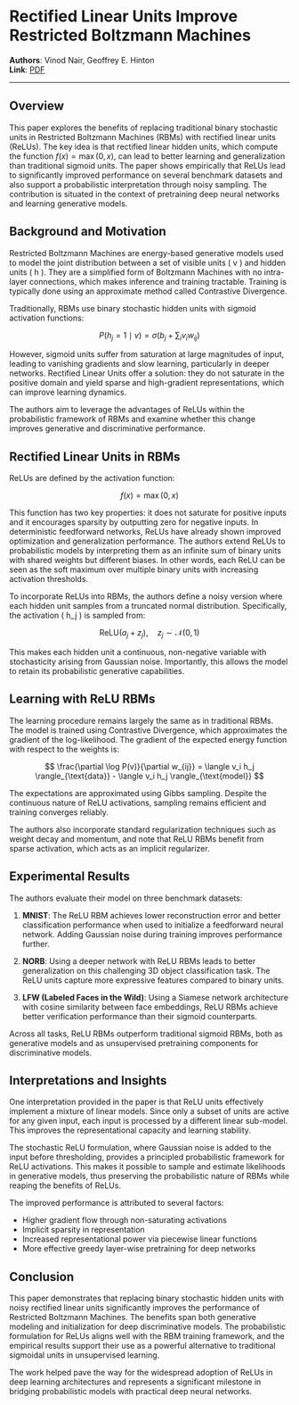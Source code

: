 # Rectified Linear Units Improve Restricted Boltzmann Machines

**Authors**: Vinod Nair, Geoffrey E. Hinton  
**Link**: [PDF](https://www.cs.toronto.edu/~hinton/absps/reluICML.pdf)

---

## Overview

This paper explores the benefits of replacing traditional binary stochastic units in Restricted Boltzmann Machines (RBMs) with rectified linear units (ReLUs). The key idea is that rectified linear hidden units, which compute the function $f(x) = \max(0, x)$, can lead to better learning and generalization than traditional sigmoid units. The paper shows empirically that ReLUs lead to significantly improved performance on several benchmark datasets and also support a probabilistic interpretation through noisy sampling. The contribution is situated in the context of pretraining deep neural networks and learning generative models.

## Background and Motivation

Restricted Boltzmann Machines are energy-based generative models used to model the joint distribution between a set of visible units \( v \) and hidden units \( h \). They are a simplified form of Boltzmann Machines with no intra-layer connections, which makes inference and training tractable. Training is typically done using an approximate method called Contrastive Divergence.

Traditionally, RBMs use binary stochastic hidden units with sigmoid activation functions:

$$
P(h_j = 1 \mid v) = \sigma\left(b_j + \sum_i v_i w_{ij}\right)
$$

However, sigmoid units suffer from saturation at large magnitudes of input, leading to vanishing gradients and slow learning, particularly in deeper networks. Rectified Linear Units offer a solution: they do not saturate in the positive domain and yield sparse and high-gradient representations, which can improve learning dynamics.

The authors aim to leverage the advantages of ReLUs within the probabilistic framework of RBMs and examine whether this change improves generative and discriminative performance.

## Rectified Linear Units in RBMs

ReLUs are defined by the activation function:

$$
f(x) = \max(0, x)
$$

This function has two key properties: it does not saturate for positive inputs and it encourages sparsity by outputting zero for negative inputs. In deterministic feedforward networks, ReLUs have already shown improved optimization and generalization performance. The authors extend ReLUs to probabilistic models by interpreting them as an infinite sum of binary units with shared weights but different biases. In other words, each ReLU can be seen as the soft maximum over multiple binary units with increasing activation thresholds.

To incorporate ReLUs into RBMs, the authors define a noisy version where each hidden unit samples from a truncated normal distribution. Specifically, the activation \( h_j \) is sampled from:

$$
\text{ReLU}(a_j + z_j), \quad z_j \sim \mathcal{N}(0, 1)
$$

This makes each hidden unit a continuous, non-negative variable with stochasticity arising from Gaussian noise. Importantly, this allows the model to retain its probabilistic generative capabilities.

## Learning with ReLU RBMs

The learning procedure remains largely the same as in traditional RBMs. The model is trained using Contrastive Divergence, which approximates the gradient of the log-likelihood. The gradient of the expected energy function with respect to the weights is:

$$
\frac{\partial \log P(v)}{\partial w_{ij}} = \langle v_i h_j \rangle_{\text{data}} - \langle v_i h_j \rangle_{\text{model}}
$$

The expectations are approximated using Gibbs sampling. Despite the continuous nature of ReLU activations, sampling remains efficient and training converges reliably.

The authors also incorporate standard regularization techniques such as weight decay and momentum, and note that ReLU RBMs benefit from sparse activation, which acts as an implicit regularizer.

## Experimental Results

The authors evaluate their model on three benchmark datasets:

1. **MNIST**: The ReLU RBM achieves lower reconstruction error and better classification performance when used to initialize a feedforward neural network. Adding Gaussian noise during training improves performance further.

2. **NORB**: Using a deeper network with ReLU RBMs leads to better generalization on this challenging 3D object classification task. The ReLU units capture more expressive features compared to binary units.

3. **LFW (Labeled Faces in the Wild)**: Using a Siamese network architecture with cosine similarity between face embeddings, ReLU RBMs achieve better verification performance than their sigmoid counterparts.

Across all tasks, ReLU RBMs outperform traditional sigmoid RBMs, both as generative models and as unsupervised pretraining components for discriminative models.

## Interpretations and Insights

One interpretation provided in the paper is that ReLU units effectively implement a mixture of linear models. Since only a subset of units are active for any given input, each input is processed by a different linear sub-model. This improves the representational capacity and learning stability.

The stochastic ReLU formulation, where Gaussian noise is added to the input before thresholding, provides a principled probabilistic framework for ReLU activations. This makes it possible to sample and estimate likelihoods in generative models, thus preserving the probabilistic nature of RBMs while reaping the benefits of ReLUs.

The improved performance is attributed to several factors:
- Higher gradient flow through non-saturating activations
- Implicit sparsity in representation
- Increased representational power via piecewise linear functions
- More effective greedy layer-wise pretraining for deep networks

## Conclusion

This paper demonstrates that replacing binary stochastic hidden units with noisy rectified linear units significantly improves the performance of Restricted Boltzmann Machines. The benefits span both generative modeling and initialization for deep discriminative models. The probabilistic formulation for ReLUs aligns well with the RBM training framework, and the empirical results support their use as a powerful alternative to traditional sigmoidal units in unsupervised learning.

The work helped pave the way for the widespread adoption of ReLUs in deep learning architectures and represents a significant milestone in bridging probabilistic models with practical deep neural networks.

